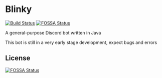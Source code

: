 # Blinky 
[![Build Status](https://travis-ci.org/Blinky-Bot/Blinky.svg?branch=master)](https://travis-ci.org/Blinky-Bot/Blinky) [![FOSSA Status](https://app.fossa.io/api/projects/git%2Bgithub.com%2FBlinky-Bot%2FBlinky.svg?type=shield)](https://app.fossa.io/projects/git%2Bgithub.com%2FBlinky-Bot%2FBlinky?ref=badge_shield)

A general-purpose Discord bot written in Java&nbsp;

This bot is still in a very early stage development, expect bugs and errors

## License
[![FOSSA Status](https://app.fossa.io/api/projects/git%2Bgithub.com%2Ftsblock%2FBlinky.svg?type=large)](https://app.fossa.io/projects/git%2Bgithub.com%2Ftsblock%2FBlinky?ref=badge_large)
